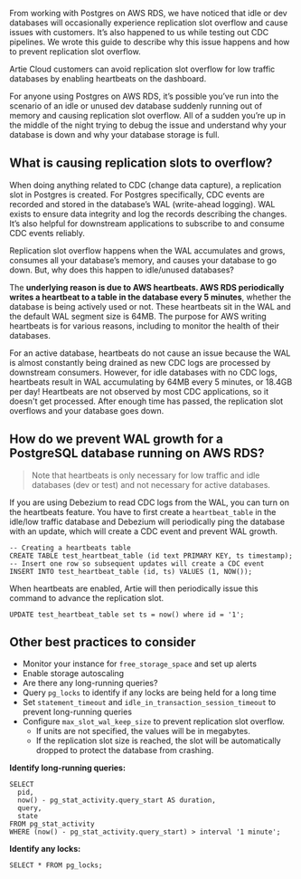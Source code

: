 From working with Postgres on AWS RDS, we have noticed that idle or dev databases will occasionally experience replication slot overflow and cause issues with customers. 
It’s also happened to us while testing out CDC pipelines. We wrote this guide to describe why this issue happens and how to prevent replication slot overflow.

Artie Cloud customers can avoid replication slot overflow for low traffic databases by enabling heartbeats on the dashboard.

For anyone using Postgres on AWS RDS, it’s possible you’ve run into the scenario of an idle or unused dev database suddenly running out of memory and causing replication slot overflow. 
All of a sudden you’re up in the middle of the night trying to debug the issue and understand why your database is down and why your database storage is full.

## What is causing replication slots to overflow?

When doing anything related to CDC (change data capture), a replication slot in Postgres is created. For Postgres specifically, CDC events are recorded and stored in the database’s WAL (write-ahead logging). 
WAL exists to ensure data integrity and log the records describing the changes. It’s also helpful for downstream applications to subscribe to and consume CDC events reliably.

Replication slot overflow happens when the WAL accumulates and grows, consumes all your database’s memory, and causes your database to go down. But, why does this happen to idle/unused databases?

The **underlying reason is due to AWS heartbeats. AWS RDS periodically writes a heartbeat to a table in the database every 5 minutes**, whether the database is being actively used or not. 
These heartbeats sit in the WAL and the default WAL segment size is 64MB. The purpose for AWS writing heartbeats is for various reasons, including to monitor the health of their databases.

For an active database, heartbeats do not cause an issue because the WAL is almost constantly being drained as new CDC logs are processed by downstream consumers. 
However, for idle databases with no CDC logs, heartbeats result in WAL accumulating by 64MB every 5 minutes, or 18.4GB per day! 
Heartbeats are not observed by most CDC applications, so it doesn't get processed. After enough time has passed, the replication slot overflows and your database goes down.

## How do we prevent WAL growth for a PostgreSQL database running on AWS RDS?

> Note that heartbeats is only necessary for low traffic and idle databases (dev or test) and not necessary for active databases.

If you are using Debezium to read CDC logs from the WAL, you can turn on the heartbeats feature. 
You have to first create a `heartbeat_table` in the idle/low traffic database and Debezium will periodically ping the database with an update, which will create a CDC event and prevent WAL growth.

<pre><code class="language-sql">-- Creating a heartbeats table
CREATE TABLE test_heartbeat_table (id text PRIMARY KEY, ts timestamp);
-- Insert one row so subsequent updates will create a CDC event
INSERT INTO test_heartbeat_table (id, ts) VALUES (1, NOW());</code></pre>

When heartbeats are enabled, Artie will then periodically issue this command to advance the replication slot.
<pre><code class="language-sql">UPDATE test_heartbeat_table set ts = now() where id = '1';</code></pre>

## Other best practices to consider

* Monitor your instance for `free_storage_space` and set up alerts
* Enable storage autoscaling
* Are there any long-running queries?
* Query `pg_locks` to identify if any locks are being held for a long time
* Set `statement_timeout` and `idle_in_transaction_session_timeout` to prevent long-running queries
* Configure `max_slot_wal_keep_size` to prevent replication slot overflow.
    * If units are not specified, the values will be in megabytes.
    * If the replication slot size is reached, the slot will be automatically dropped to protect the database from crashing.

**Identify long-running queries:**
<pre><code class="language-sql">SELECT
  pid,
  now() - pg_stat_activity.query_start AS duration,
  query,
  state
FROM pg_stat_activity
WHERE (now() - pg_stat_activity.query_start) > interval '1 minute';</code></pre>

**Identify any locks:**
<pre><code class="language-sql">SELECT * FROM pg_locks;</code></pre>

